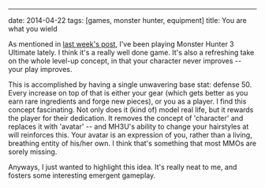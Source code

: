 ---
date: 2014-04-22
tags: [games, monster hunter, equipment]
title: You are what you wield

As mentioned in [last week's post](/2014/04/16/on-grinding-in-games/), I've been playing Monster Hunter 3 Ultimate lately.  I think it's a really well done game.  It's also a refreshing take on the whole level-up concept, in that your character never improves -- your play improves.

This is accomplished by having a single unwavering base stat: defense 50.  Every increase on top of that is either your gear (which gets better as you earn rare ingredients and forge new pieces), or you as a player.  I find this concept fascinating.  Not only does it (kind of) model real life, but it rewards the player for their dedication.  It removes the concept of 'character' and replaces it with 'avatar' -- and MH3U's ability to change your hairstyles at will reinforces this.  Your avatar is an expression of you, rather than a living, breathing entity of his/her own.  I think that's something that most MMOs are sorely missing.

Anyways, I just wanted to highlight this idea.  It's really neat to me, and fosters some interesting emergent gameplay.